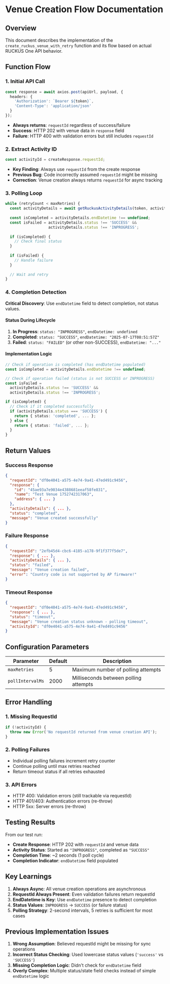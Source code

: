 # Venue Creation Flow Documentation

## Overview

This document describes the implementation of the `create_ruckus_venue_with_retry` function and its flow based on actual RUCKUS One API behavior.

## Function Flow

### 1. Initial API Call
```typescript
const response = await axios.post(apiUrl, payload, {
  headers: {
    'Authorization': `Bearer ${token}`,
    'Content-Type': 'application/json'
  }
});
```

- **Always returns**: `requestId` regardless of success/failure
- **Success**: HTTP 202 with venue data in `response` field
- **Failure**: HTTP 400 with validation errors but still includes `requestId`

### 2. Extract Activity ID
```typescript
const activityId = createResponse.requestId;
```

- **Key Finding**: Always use `requestId` from the create response
- **Previous Bug**: Code incorrectly assumed `requestId` might be missing
- **Correction**: Venue creation always returns `requestId` for async tracking

### 3. Polling Loop
```typescript
while (retryCount < maxRetries) {
  const activityDetails = await getRuckusActivityDetails(token, activityId, region);
  
  const isCompleted = activityDetails.endDatetime !== undefined;
  const isFailed = activityDetails.status !== 'SUCCESS' && 
                   activityDetails.status !== 'INPROGRESS';
  
  if (isCompleted) {
    // Check final status
  }
  
  if (isFailed) {
    // Handle failure
  }
  
  // Wait and retry
}
```

### 4. Completion Detection

**Critical Discovery**: Use `endDatetime` field to detect completion, not status values.

#### Status During Lifecycle
1. **In Progress**: `status: "INPROGRESS"`, `endDatetime: undefined`
2. **Completed**: `status: "SUCCESS"`, `endDatetime: "2025-07-17T08:51:57Z"`
3. **Failed**: `status: "FAILED"` (or other non-SUCCESS), `endDatetime: "..."`

#### Implementation Logic
```typescript
// Check if operation is completed (has endDatetime populated)
const isCompleted = activityDetails.endDatetime !== undefined;

// Check if operation failed (status is not SUCCESS or INPROGRESS)
const isFailed = 
  activityDetails.status !== 'SUCCESS' && 
  activityDetails.status !== 'INPROGRESS';

if (isCompleted) {
  // Check if it completed successfully
  if (activityDetails.status === 'SUCCESS') {
    return { status: 'completed', ... };
  } else {
    return { status: 'failed', ... };
  }
}
```

## Return Values

### Success Response
```json
{
  "requestId": "df0e4041-a575-4e74-9a41-47ed491c9456",
  "response": {
    "id": "45ae93a7e9034e4388681eeaf58fe831",
    "name": "Test Venue 1752742317063",
    "address": { ... }
  },
  "activityDetails": { ... },
  "status": "completed",
  "message": "Venue created successfully"
}
```

### Failure Response
```json
{
  "requestId": "2efb45d4-cbc6-4185-a178-9f1f377f5de7",
  "response": { ... },
  "activityDetails": { ... },
  "status": "failed",
  "message": "Venue creation failed",
  "error": "Country code is not supported by AP firmware!"
}
```

### Timeout Response
```json
{
  "requestId": "df0e4041-a575-4e74-9a41-47ed491c9456",
  "response": { ... },
  "status": "timeout",
  "message": "Venue creation status unknown - polling timeout",
  "activityId": "df0e4041-a575-4e74-9a41-47ed491c9456"
}
```

## Configuration Parameters

| Parameter | Default | Description |
|-----------|---------|-------------|
| `maxRetries` | 5 | Maximum number of polling attempts |
| `pollIntervalMs` | 2000 | Milliseconds between polling attempts |

## Error Handling

### 1. Missing RequestId
```typescript
if (!activityId) {
  throw new Error('No requestId returned from venue creation API');
}
```

### 2. Polling Failures
- Individual polling failures increment retry counter
- Continue polling until max retries reached
- Return timeout status if all retries exhausted

### 3. API Errors
- HTTP 400: Validation errors (still trackable via requestId)
- HTTP 401/403: Authentication errors (re-throw)
- HTTP 5xx: Server errors (re-throw)

## Testing Results

From our test run:
- **Create Response**: HTTP 202 with `requestId` and venue data
- **Activity Status**: Started as `"INPROGRESS"`, completed as `"SUCCESS"`
- **Completion Time**: ~2 seconds (1 poll cycle)
- **Completion Indicator**: `endDatetime` field populated

## Key Learnings

1. **Always Async**: All venue creation operations are asynchronous
2. **RequestId Always Present**: Even validation failures return requestId
3. **EndDatetime is Key**: Use `endDatetime` presence to detect completion
4. **Status Values**: `INPROGRESS` → `SUCCESS` (or failure status)
5. **Polling Strategy**: 2-second intervals, 5 retries is sufficient for most cases

## Previous Implementation Issues

1. **Wrong Assumption**: Believed requestId might be missing for sync operations
2. **Incorrect Status Checking**: Used lowercase status values (`'success'` vs `'SUCCESS'`)
3. **Missing Completion Logic**: Didn't check for `endDatetime` field
4. **Overly Complex**: Multiple status/state field checks instead of simple `endDatetime` logic
